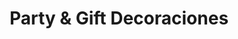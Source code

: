 ---
title: "Party & Gift Decoraciones"
url: /san-juan-de-tibas/party-y-gift-decoraciones/
shop: general
---